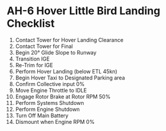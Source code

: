 # AH-6 Hover Little Bird Landing Checklist

1. Contact Tower for Hover Landing Clearance
2. Contact Tower for Final
3. Begin 20° Glide Slope to Runway
4. Transition IGE
5. Re-Trim for IGE
6. Perform Hover Landing (below ETL 45kn)
7. Begin Hover Taxi to Designated Parking area
8. Confirm Collective input 0%
9. Move Engine Throttle to IDLE
10. Engage Rotor Brake at Rotor RPM 50%
11. Perform Systems Shutdown
12. Perform Engine Shutdown
13. Turn Off Main Battery
14. Dismount when Engine RPM 0%
